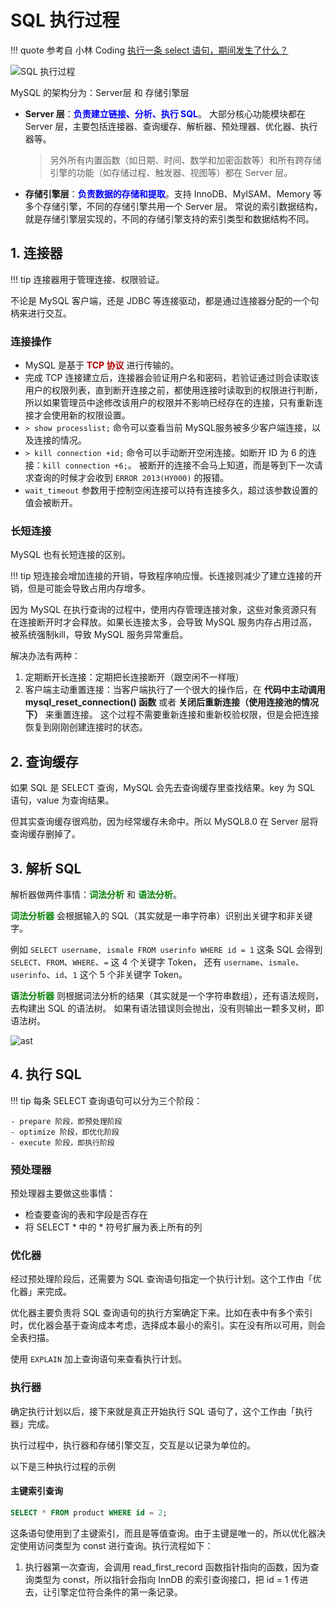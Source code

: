 # SQL 执行过程

!!! quote
    参考自 小林 Coding [执行一条 select 语句，期间发生了什么？](https://xiaolincoding.com/mysql/base/how_select.html)

![SQL 执行过程](https://blogpicure.oss-cn-shenzhen.aliyuncs.com/blog/illustration-pic/MySQL/sql_execute.png)

MySQL 的架构分为：Server层 和 存储引擎层

- **Server 层**：**<font color='blue'>负责建立链接、分析、执行 SQL</font>**。 大部分核心功能模块都在 Server 层，主要包括连接器、查询缓存、解析器、预处理器、优化器、执行器等。
    
    > 另外所有内置函数（如日期、时间、数学和加密函数等）和所有跨存储引擎的功能（如存储过程、触发器、视图等）都在 Server 层。

- **存储引擎层**：**<font color='blue'>负责数据的存储和提取</font>**。支持 InnoDB、MyISAM、Memory 等多个存储引擎，不同的存储引擎共用一个 Server 层。
常说的索引数据结构，就是存储引擎层实现的，不同的存储引擎支持的索引类型和数据结构不同。

## 1. 连接器
!!! tip
    连接器用于管理连接、权限验证。

不论是 MySQL 客户端，还是 JDBC 等连接驱动，都是通过连接器分配的一个句柄来进行交互。

### 连接操作

- MySQL 是基于 **<font color='blur'>TCP 协议</font>** 进行传输的。
- 完成 TCP 连接建立后，连接器会验证用户名和密码，若验证通过则会读取该用户的权限列表，直到断开连接之前，都使用连接时读取到的权限进行判断，所以如果管理员中途修改该用户的权限并不影响已经存在的连接，只有重新连接才会使用新的权限设置。
- `> show processlist;` 命令可以查看当前 MySQL服务被多少客户端连接，以及连接的情况。
- `> kill connection +id;` 命令可以手动断开空闲连接。如断开 ID 为 6 的连接：`kill connection +6;`。
被断开的连接不会马上知道，而是等到下一次请求查询的时候才会收到 `ERROR 2013(HY000)` 的报错。
- `wait_timeout` 参数用于控制空闲连接可以持有连接多久，超过该参数设置的值会被断开。

### 长短连接
MySQL 也有长短连接的区别。

!!! tip
    短连接会增加连接的开销，导致程序响应慢。长连接则减少了建立连接的开销，但是可能会导致占用内存增多。

因为 MySQL 在执行查询的过程中，使用内存管理连接对象，这些对象资源只有在连接断开时才会释放。如果长连接太多，会导致 MySQL 服务内存占用过高，被系统强制kill，导致 MySQL 服务异常重启。

解决办法有两种：
1. 定期断开长连接：定期把长连接断开（跟空闲不一样哦）
2. 客户端主动重置连接：当客户端执行了一个很大的操作后，在 **代码中主动调用 mysql_reset_connection() 函数** 或者 **关闭后重新连接（使用连接池的情况下）** 来重置连接。
这个过程不需要重新连接和重新校验权限，但是会把连接恢复到刚刚创建连接时的状态。

## 2. 查询缓存
如果 SQL 是 SELECT 查询，MySQL 会先去查询缓存里查找结果。key 为 SQL 语句，value 为查询结果。

但其实查询缓存很鸡肋，因为经常缓存未命中。所以 MySQL8.0 在 Server 层将查询缓存删掉了。



## 3. 解析 SQL
解析器做两件事情：**<font color='green'>词法分析</font>** 和 **<font color='green'>语法分析</font>**。

**<font color='green'>词法分析器</font>** 会根据输入的 SQL（其实就是一串字符串）识别出关键字和非关键字。

例如 `SELECT username, ismale FROM userinfo WHERE id = 1` 这条 SQL 会得到 `SELECT`、`FROM`、`WHERE`、`=` 这 4 个关键字 Token，
还有 `username`、`ismale`、`userinfo`、`id`、`1` 这个 5 个非关键字 Token。

**<font color='green'>语法分析器</font>** 则根据词法分析的结果（其实就是一个字符串数组），还有语法规则，去构建出 SQL 的语法树。
如果有语法错误则会抛出，没有则输出一颗多叉树，即语法树。

![ast](https://blogpicure.oss-cn-shenzhen.aliyuncs.com/blog/illustration-pic/MySQL/sql_ast.png)



## 4. 执行 SQL

!!! tip
    每条 SELECT 查询语句可以分为三个阶段：

    - prepare 阶段，即预处理阶段
    - optimize 阶段，即优化阶段
    - execute 阶段，即执行阶段

### 预处理器

预处理器主要做这些事情：

- 检查要查询的表和字段是否存在
- 将 SELECT * 中的 * 符号扩展为表上所有的列

### 优化器
经过预处理阶段后，还需要为 SQL 查询语句指定一个执行计划。这个工作由「优化器」来完成。

优化器主要负责将 SQL 查询语句的执行方案确定下来。比如在表中有多个索引时，优化器会基于查询成本考虑，选择成本最小的索引。实在没有所以可用，则会全表扫描。

使用 `EXPLAIN` 加上查询语句来查看执行计划。

### 执行器
确定执行计划以后，接下来就是真正开始执行 SQL 语句了，这个工作由「执行器」完成。

执行过程中，执行器和存储引擎交互，交互是以记录为单位的。

以下是三种执行过程的示例


#### 主键索引查询
```sql
SELECT * FROM product WHERE id = 2;
```

这条语句使用到了主键索引，而且是等值查询。由于主键是唯一的，所以优化器决定使用访问类型为 const 进行查询。执行流程如下：

1. 执行器第一次查询，会调用 read_first_record 函数指针指向的函数，因为查询类型为 const，所以指针会指向 InnDB 的索引查询接口，把 id = 1 传进去，让引擎定位符合条件的第一条记录。